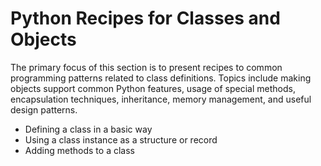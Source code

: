 # Python Recipes for Classes and Objects

The primary focus of this section is to present recipes to common 
programming patterns related to class definitions. Topics include making 
objects support common Python features, usage of special methods, 
encapsulation techniques, inheritance, memory management, and useful 
design patterns.

* Defining a class in a basic way
* Using a class instance as a structure or record
* Adding methods to a class
